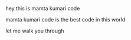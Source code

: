 hey this is mamta kumari code


mamta kumari code is the best code in this world


let me walk you through
